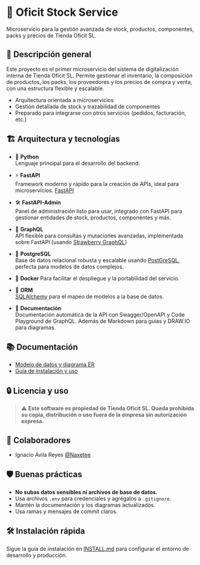 # 🏢 Oficit Stock Service

Microservicio para la gestión avanzada de stock, productos, componentes, packs y precios de Tienda Oficit SL.

## 🚀 Descripción general

Este proyecto es el primer microservicio del sistema de digitalización interna de Tienda Oficit SL. Permite gestionar el inventario, la composición de productos, los packs, los proveedores y los precios de compra y venta, con una estructura flexible y escalable.

- Arquitectura orientada a microservicios
- Gestión detallada de stock y trazabilidad de componentes
- Preparado para integrarse con otros servicios (pedidos, facturación, etc.)

## 🏗️ Arquitectura y tecnologías

- 🐍 **Python**  
  Lenguaje principal para el desarrollo del backend.

- ⚡ **FastAPI**  
  Framework moderno y rápido para la creación de APIs, ideal para microservicios. [FastAPI](https://fastapi.tiangolo.com/)

- 🛠️ **FastAPI-Admin**  
  Panel de administración listo para usar, integrado con FastAPI para gestionar entidades de stock, productos, componentes y más.

- 🔗 **GraphQL**  
  API flexible para consultas y mutaciones avanzadas, implementada sobre FastAPI (usando [Strawberry GraphQL](https://strawberry.rocks/))

- 🐘 **PostgreSQL**  
  Base de datos relacional robusta y escalable usando [PostGreSQL](https://www.postgresql.org/), perfecta para modelos de datos complejos.

- 🐳 **Docker** 
  Para facilitar el despliegue y la portabilidad del servicio.

- 🧰 **ORM**  
  [SQLAlchemy](https://www.sqlalchemy.org/) para el mapeo de modelos a la base de datos.

- 📝 **Documentación**  
  Documentación automática de la API con Swagger/OpenAPI y Code Playground de GraphQL. Además de Markdown para guías y DRAW.IO para diagramas.

## 📚 Documentación

- [Modelo de datos y diagrama ER](docs/diagram/README-diagrama.md)
- [Guía de instalación y uso](docs/INSTALL.md)

## 🔒 Licencia y uso

> ⚠️ **Este software es propiedad de Tienda Oficit SL. Queda prohibida su copia, distribución o uso fuera de la empresa sin autorización expresa.**

## 👥 Colaboradores

- Ignacio Ávila Reyes [@Naxetee](https://github.com/Naxetee)

## 🛡️ Buenas prácticas

- **No subas datos sensibles ni archivos de base de datos.**
- Usa archivos `.env` para credenciales y agrégalos a `.gitignore`.
- Mantén la documentación y los diagramas actualizados.
- Usa ramas y mensajes de commit claros.

## 🛠️ Instalación rápida

Sigue la guía de instalación en [INSTALL.md](docs/INSTALL.md) para configurar el entorno de desarrollo y producción.